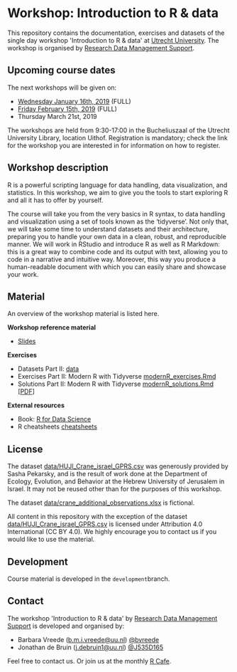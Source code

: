 # Workshop: Introduction to R & data

This repository contains the documentation, exercises and datasets of the
single day workshop 'Introduction to R & data' at [Utrecht
University](https://www.uu.nl). The workshop is organised by [Research Data
Management Support](https://www.uu.nl/en/research/research-data-management).

## Upcoming course dates
The next workshops will be given on:

- [Wednesday January 16th, 2019](https://www.uu.nl/en/events/introduction-to-r-data-1) (FULL)
- [Friday February 15th, 2019](https://www.uu.nl/en/events/introduction-to-r-data-2) (FULL)
- Thursday March 21st, 2019

The workshops are held from 9:30-17:00 in the Bucheliuszaal of the Utrecht University Library, location Uithof. Registration is mandatory; check the link for the workshop you are interested in for information on how to register.

## Workshop description

R is a powerful scripting language for data handling, data visualization, and
statistics. In this workshop, we aim to give you the tools to start exploring
R and all it has to offer by yourself.

The course will take you from the very basics in R syntax, to data handling
and visualization using a set of tools known as the ‘tidyverse’. Not only
that, we will take some time to understand datasets and their architecture,
preparing you to handle your own data in a clean, robust, and reproducible
manner. We will work in RStudio and introduce R as well as R Markdown: this is
a great way to combine code and its output with text, allowing you to code in
a narrative and intuitive way. Moreover, this way you produce a human-readable
document with which you can easily share and showcase your work.

## Material

An overview of the workshop material is listed here.

**Workshop reference material**

- [Slides](intro_R_and_data_slides.pdf)

**Exercises**

- Datasets Part II: [data](data)
- Exercises Part II: Modern R with Tidyverse [modernR_exercises.Rmd](modernR_exercises.Rmd)
- Solutions Part II: Modern R with Tidyverse [modernR_solutions.Rmd](modernR_solutions.Rmd) [[PDF](modernR_solutions.pdf)]

**External resources**

- Book: [R for Data Science](https://r4ds.had.co.nz/)
- R cheatsheets [cheatsheets](cheatsheets)


## License

The dataset [data/HUJI_Crane_israel_GPRS.csv](data/HUJI_Crane_Israel_GPRS.csv) was generously provided by Sasha Pekarsky, and is the result of work done at the Department of Ecology, Evolution, and Behavior at the Hebrew University of Jerusalem in Israel. It may not be reused other than for the purposes of this workshop.

The dataset [data/crane_additional_observations.xlsx](data/Crane_additional_observations.xlsx) is fictional.

All content in this repository with the exception of the dataset [data/HUJI_Crane_israel_GPRS.csv](data/HUJI_Crane_Israel_GPRS.csv) is licensed under Attribution 4.0
International (CC BY 4.0). We highly encourage you to contact us if you 
would like to use the material.

## Development

Course material is developed in the `development`branch. 

## Contact 

The workshop 'Introduction to R & data' by [Research Data Management
Support](https://www.uu.nl/en/research/research-data-management) is developed
and organised by:

- Barbara Vreede ([b.m.i.vreede@uu.nl](mailto:b.m.i.vreede@uu.nl)) [@bvreede](https://github.com/bvreede)
- Jonathan de Bruin ([j.debruin1@uu.nl](mailto:j.debruin1@uu.nl)) [@J535D165](https://github.com/J535D165)

Feel free to contact us. Or join us at the monthly [R Cafe](https://github.com/UtrechtUniversity/R-data-cafe).
